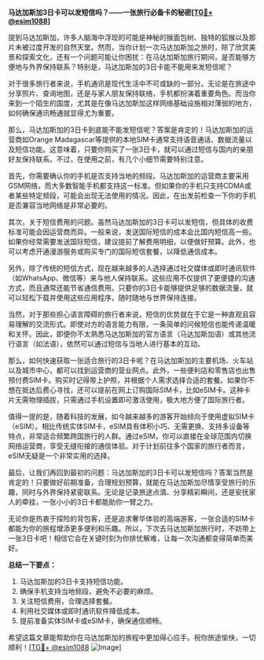 **马达加斯加3日卡可以发短信吗？——一张旅行必备卡的秘密[[TG💪+ @esim1088](https://t.me/s/esim1088)]**

提到马达加斯加，许多人脑海中浮现的可能是神秘的猴面包树、独特的狐猴以及那片未被过度开发的自然天堂。然而，当你计划一次马达加斯加之旅时，除了欣赏美景和探索文化，还有一个问题可能让你困扰：在马达加斯加旅行期间，是否能够方便地与外界保持联系？特别是，马达加斯加的3日卡能不能用来发短信呢？

对于很多旅行者来说，手机通讯是现代生活中不可或缺的一部分。无论是在旅途中分享照片、查询地图，还是与家人朋友保持联络，手机都扮演着重要角色。而当你来到一个陌生的国度，尤其是在像马达加斯加这样网络基础设施相对薄弱的地方，如何确保通讯畅通就显得尤为重要。

那么，马达加斯加的3日卡到底能不能发短信呢？答案是肯定的！马达加斯加的运营商如Orange Madagascar等提供的本地SIM卡通常支持语音通话、数据流量以及短信功能。这意味着，只要你购买了一张3日卡，就可以通过短信与国内的亲朋好友保持联系。不过，在使用之前，有几个小细节需要特别注意。

首先，你需要确认你的手机是否支持当地的频段。马达加斯加的运营商主要采用GSM网络，而大多数智能手机都支持这一标准。但如果你的手机只支持CDMA或者某些特定频段，可能会出现无法使用的情况。因此，在出发前检查一下你的手机是否兼容当地网络是非常必要的。

其次，关于短信费用的问题。虽然马达加斯加的3日卡可以发短信，但具体的收费标准可能会因运营商而异。一般来说，发送国际短信的成本会比国内短信高一些。如果你经常需要发送国际短信，建议提前了解费用明细，以便做好预算。此外，也可以考虑开通漫游服务或购买专门的国际短信套餐，以降低通信成本。

另外，除了传统的短信方式，现在越来越多的人选择通过社交媒体或即时通讯软件（如WhatsApp、微信等）来与他人保持联系。这些应用不仅提供了更便捷的沟通方式，而且通常还能节省通信费用。只要你的3日卡能够提供足够的数据流量，就可以轻松下载并使用这些应用程序，随时随地与世界保持连接。

当然，对于那些担心语言障碍的旅行者来说，短信的优势就在于它是一种直观且容易理解的交流形式。即使对方的语言能力有限，一条简单的问候短信也能传递温暖和关怀。因此，即便你不太熟悉马达加斯加的官方语言（马达加斯加语）或其他流行语言（如法语），依然可以通过短信与当地人进行基本的互动。

那么，如何快速获取一张适合旅行的3日卡呢？在马达加斯加的主要机场、火车站以及城市中心，都可以找到运营商的营业网点。此外，一些便利店和零售店也出售预付费SIM卡。购买时记得带上护照，并根据个人需求选择合适的套餐。如果你不想在抵达后费心寻找，还可以提前在网上订购国际SIM卡，比如eSIM卡。这种卡片无需物理插拔，只需通过手机设置即可激活使用，极大地方便了国际旅行者。

值得一提的是，随着科技的发展，如今越来越多的游客开始倾向于使用虚拟SIM卡（eSIM）。相比传统实体SIM卡，eSIM具有体积小巧、无需更换、支持多设备等特点，非常适合频繁跨国旅行的人群。通过eSIM，你可以直接在全球范围内切换网络运营商，享受无缝衔接的通信体验。对于计划前往多个国家的旅行者而言，eSIM无疑是一个非常实用的选择。

最后，让我们再回到最初的问题：马达加斯加的3日卡可以发短信吗？答案当然是肯定的！只要做好前期准备，合理规划预算，就能在马达加斯加尽情享受旅行的乐趣，同时与外界保持紧密联系。无论是记录旅途点滴、分享精彩瞬间，还是安抚家人的牵挂，一张小小的3日卡都能助你一臂之力。

无论你是热衷于探险的背包客，还是追求奢华体验的高端游客，一张合适的SIM卡都能为你的旅程增添更多便利和乐趣。所以，下次去马达加斯加旅行时，不妨带上一张3日卡吧！相信它会在关键时刻为你排忧解难，让每一次沟通都变得简单而美好。

**总结一下要点：**
1. 马达加斯加的3日卡支持短信功能。
2. 确保手机支持当地频段，避免不必要的麻烦。
3. 关注短信费用，合理选择套餐。
4. 利用社交媒体或即时通讯软件降低成本。
5. 提前准备实体SIM卡或eSIM卡，确保通信顺畅。

希望这篇文章能帮助你在马达加斯加的旅程中更加得心应手。祝你旅途愉快，一切顺利！[[TG💪+ @esim1088](https://t.me/s/esim1088) ![Image](https://i.postimg.cc/4NQfJmqS/Snipaste-2025-05-13-00-14-12.png)]